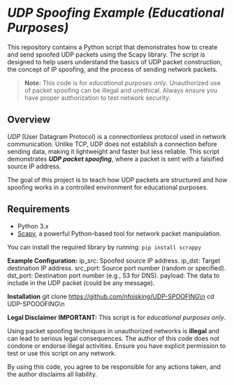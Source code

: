 # <i>UDP Spoofing Example (Educational Purposes)</i>

This repository contains a Python script that demonstrates how to create and send spoofed UDP packets using the Scapy library. The script is designed to help users understand the basics of UDP packet construction, the concept of IP spoofing, and the process of sending network packets.

> <b>Note:</b> This code is for <i>educational purposes only</i>. Unauthorized use of packet spoofing can be illegal and unethical. Always ensure you have proper authorization to test network security.

## <b>Overview</b>

<i>UDP</i> (User Datagram Protocol) is a connectionless protocol used in network communication. Unlike TCP, UDP does not establish a connection before sending data, making it lightweight and faster but less reliable. This script demonstrates <b><i>UDP packet spoofing</i></b>, where a packet is sent with a falsified source IP address.

The goal of this project is to teach how UDP packets are structured and how spoofing works in a controlled environment for educational purposes.

## <b>Requirements</b>

- Python 3.x
- [Scapy](https://scapy.net/), a powerful Python-based tool for network packet manipulation.

You can install the required library by running:
```pip install scrappy```

<b>Example Configuration:</b>
ip_src: Spoofed source IP address.
ip_dst: Target destination IP address.
src_port: Source port number (random or specified).
dst_port: Destination port number (e.g., 53 for DNS).
payload: The data to include in the UDP packet (could be any message).

<b>Installation</b>
git clone https://github.com/nfoisking/UDP-SPOOFING\n
cd UDP-SPOOOFING\n

<b>Legal Disclaimer</b>
<b>IMPORTANT:</b> This script is for <i>educational purposes only</i>.

Using packet spoofing techniques in unauthorized networks is <b>illegal</b> and can lead to serious legal consequences. The author of this code does not condone or endorse illegal activities. Ensure you have explicit permission to test or use this script on any network.

By using this code, you agree to be responsible for any actions taken, and the author disclaims all liability.
